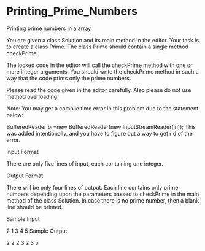 # Printing_Prime_Numbers
Printing prime numbers in a array

You are given a class Solution and its main method in the editor. Your task is to create a class Prime. The class Prime should contain a single method checkPrime.

The locked code in the editor will call the checkPrime method with one or more integer arguments. You should write the checkPrime method in such a way that the code prints only the prime numbers.

Please read the code given in the editor carefully. Also please do not use method overloading!

Note: You may get a compile time error in this problem due to the statement below:

  BufferedReader br=new BufferedReader(new InputStreamReader(in));
This was added intentionally, and you have to figure out a way to get rid of the error.

Input Format

There are only five lines of input, each containing one integer.

Output Format

There will be only four lines of output. Each line contains only prime numbers depending upon the parameters passed to checkPrime in the main method of the class Solution. In case there is no prime number, then a blank line should be printed.

Sample Input

2
1
3
4
5
Sample Output

2 
2 
2 3 
2 3 5 
